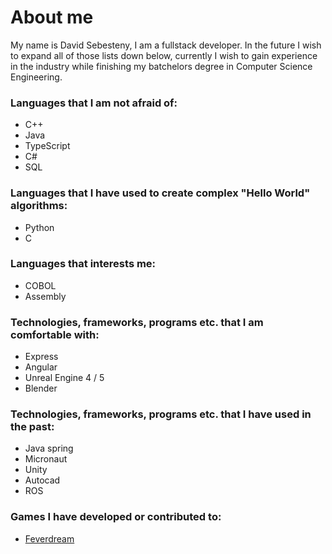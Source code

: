 # About me
My name is David Sebesteny, I am a fullstack developer. In the future I wish to expand all of those lists down below, currently I wish to gain experience in the industry while finishing my batchelors degree in Computer Science Engineering.

### Languages that I am not afraid of:
* C++
* Java
* TypeScript
* C#
* SQL

### Languages that I have used to create complex "Hello World" algorithms:
* Python
* C

### Languages that interests me:
* COBOL
* Assembly

### Technologies, frameworks, programs etc. that I am comfortable with:
* Express
* Angular
* Unreal Engine 4 / 5
* Blender

### Technologies, frameworks, programs etc. that I have used in the past:
* Java spring
* Micronaut
* Unity
* Autocad
* ROS

### Games I have developed or contributed to:
* [Feverdream](https://gamejolt.com/games/feverdream/796453)
